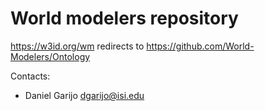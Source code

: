 World modelers repository
=============================

https://w3id.org/wm redirects to https://github.com/World-Modelers/Ontology

Contacts: 
* Daniel Garijo <dgarijo@isi.edu>
